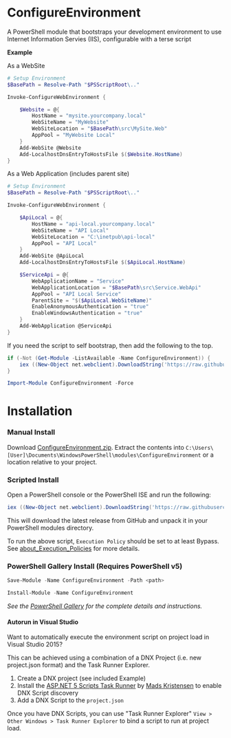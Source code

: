 # ConfigureEnvironment

A PowerShell module that bootstraps your development environment to use Internet Information Servies (IIS), configurable with a terse script

**Example**

As a WebSite

```ps1
# Setup Environment
$BasePath = Resolve-Path "$PSScriptRoot\.."

Invoke-ConfigureWebEnvironment {

    $Website = @{
        HostName = "mysite.yourcompany.local"
        WebSiteName = "MyWebsite"
        WebSiteLocation = "$BasePath\src\MySite.Web"
        AppPool = "MyWebsite Local"
    }
    Add-WebSite @Website
    Add-LocalhostDnsEntryToHostsFile $($Website.HostName)
}
```

As a Web Application (includes parent site)

```ps1
# Setup Environment
$BasePath = Resolve-Path "$PSScriptRoot\.."

Invoke-ConfigureWebEnvironment {

    $ApiLocal = @{
        HostName = "api-local.yourcompany.local"
        WebSiteName = "API Local"
        WebSiteLocation = "C:\inetpub\api-local"
        AppPool = "API Local"
    }
    Add-WebSite @ApiLocal
    Add-LocalhostDnsEntryToHostsFile $($ApiLocal.HostName)

    $ServiceApi = @{
        WebApplicationName = "Service"
        WebApplicationLocation = "$BasePath\src\Service.WebApi"
        AppPool = "API Local Service"
        ParentSite = "$($ApiLocal.WebSiteName)"
        EnableAnonymousAuthentication = "true"
        EnableWindowsAuthentication = "true"
    }
    Add-WebApplication @ServiceApi
}
```

If you need the script to self bootstrap, then add the following to the top.

```ps1
if (-Not (Get-Module -ListAvailable -Name ConfigureEnvironment)) {
    iex ((New-Object net.webclient).DownloadString('https://raw.githubusercontent.com/dennisroche/ConfigureEnvironment/master/Install.ps1'))
}

Import-Module ConfigureEnvironment -Force
```

Installation
=============


### Manual Install

Download [ConfigureEnvironment.zip](https://github.com/dennisroche/ConfigureEnvironment/releases/download/latest/ConfigureEnvironment.zip). 
Extract the contents into `C:\Users\[User]\Documents\WindowsPowerShell\modules\ConfigureEnvironment` or a location relative to your project.


### Scripted Install

Open a PowerShell console or the PowerShell ISE and run the following:

```ps1
iex ((New-Object net.webclient).DownloadString('https://raw.githubusercontent.com/dennisroche/ConfigureEnvironment/master/Install.ps1'))
```

This will download the latest release from GitHub and unpack it in your PowerShell modules directory.

To run the above script, `Execution Policy` should be set to at least Bypass. See [about_Execution_Policies](https://technet.microsoft.com/en-us/library/hh847748.aspx) for more details.


### PowerShell Gallery Install (Requires PowerShell v5)

```ps1
Save-Module -Name ConfigureEnvironment -Path <path>
```

```ps1
Install-Module -Name ConfigureEnvironment
```

_See the [PowerShell Gallery](http://www.powershellgallery.com/packages/ConfigureEnvironment/) for the complete details and instructions._


#### Autorun in Visual Studio

Want to automatically execute the environment script on project load in Visual Studio 2015? 

This can be achieved using a combination of a DNX Project (i.e. new project.json format) and the Task Runner Explorer. 

1. Create a DNX project (see included Example)
2. Install the [ASP.NET 5 Scripts Task Runner](https://visualstudiogallery.msdn.microsoft.com/9397a2da-c93a-419c-8408-4e9af30d4e36) by [Mads Kristensen](https://visualstudiogallery.msdn.microsoft.com/site/search?f%5B0%5D.Type=User&f%5B0%5D.Value=Mads%20Kristensen) to enable DNX Script discovery
3. Add a DNX Script to the `project.json`

Once you have DNX Scripts, you can use "Task Runner Explorer" `View > Other Windows > Task Runner Explorer` to bind a script to run at project load.